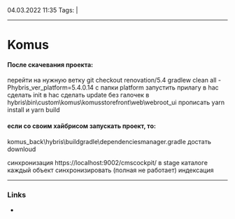 04.03.2022  11:35
Tags:  |
____

# Komus

#### После скачевания проекта: 
перейти на нужную ветку git checkout renovation/5.4
gradlew clean all -Phybris_ver_platform=5.4.0.14
c папки platform запустить прилагу
в hac сделать init
в hac сделать update без галочек
в hybris\bin\custom\komus\komusstorefront\web\webroot\_ui прописать yarn install и yarn build

####  если со своим хайбрисом запускать проект, то:

komus_back\hybris\buildgradle\dependenciesmanager.gradle достать downloud 


синхронизация https://localhost:9002/cmscockpit/ в stage каталоге каждый объект синхронизировать (полная не работает)
индексация 






____ 
### Links
-